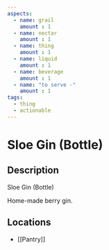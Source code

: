 ```yaml
---
aspects: 
  - name: grail
    amount : 1
  - name: nectar
    amount : 1
  - name: thing
    amount : 1
  - name: liquid
    amount : 1
  - name: beverage
    amount : 1
  - name: "to serve -"
    amount : 1
tags:
  - thing
  - actionable
---
```


# Sloe Gin (Bottle)

## Description
Sloe Gin (Bottle)

Home-made berry gin.
## Locations
- [[Pantry]]